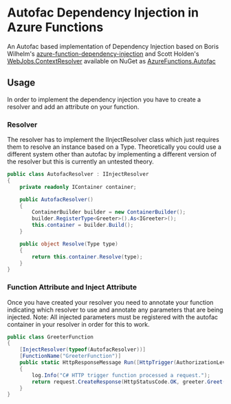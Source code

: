 # Autofac Dependency Injection in Azure Functions
An Autofac based implementation of Dependency Injection based on Boris Wilhelm's [azure-function-dependency-injection](https://github.com/BorisWilhelms/azure-function-dependency-injection) and Scott Holden's [WebJobs.ContextResolver](https://github.com/ScottHolden/WebJobs.ContextResolver) available on NuGet as [AzureFunctions.Autofac](https://www.nuget.org/packages/AzureFunctions.Autofac)

## Usage
In order to implement the dependency injection you have to create a resolver and add an attribute on your function.

### Resolver
The resolver has to implement the IInjectResolver class which just requires them to resolve an instance based on a Type. Theoretically you could use a different system other than autofac by implementing a different version of the resolver but this is currently an untested theory.
```c#
public class AutofacResolver : IInjectResolver
{
    private readonly IContainer container;

    public AutofacResolver()
    {
        ContainerBuilder builder = new ContainerBuilder();
        builder.RegisterType<Greeter>().As<IGreeter>();
        this.container = builder.Build();
    }

    public object Resolve(Type type)
    {
        return this.container.Resolve(type);
    }
}
```
### Function Attribute and Inject Attribute
Once you have created your resolver you need to annotate your function indicating which resolver to use and annotate any parameters that are being injected. Note: All injected parameters must be registered with the autofac container in your resolver in order for this to work.
```c#
public class GreeterFunction
{
    [InjectResolver(typeof(AutofacResolver))]
    [FunctionName("GreeterFunction")]
    public static HttpResponseMessage Run([HttpTrigger(AuthorizationLevel.Function, "get", Route = null)]HttpRequestMessage request, TraceWriter log, [Inject]IGreeter greeter)
    {
        log.Info("C# HTTP trigger function processed a request.");
        return request.CreateResponse(HttpStatusCode.OK, greeter.Greet());
    }
}
```
